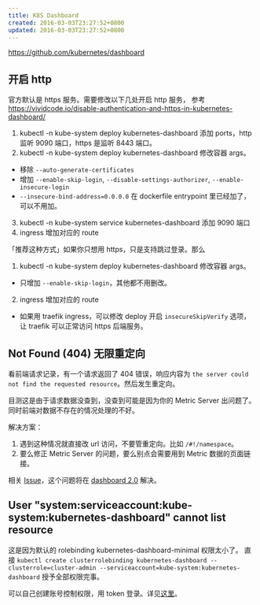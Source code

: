 ```yaml
---
title: K8S Dashboard
created: 2016-03-03T23:27:52+0800
updated: 2016-03-03T23:27:52+0800
---
```



https://github.com/kubernetes/dashboard

## 开启 http

官方默认是 https 服务。需要修改以下几处开启 http 服务，
参考 https://vividcode.io/disable-authentication-and-https-in-kubernetes-dashboard/

1. kubectl -n kube-system deploy kubernetes-dashboard 添加 ports，http 监听 9090 端口，https 是监听 8443 端口。
2. kubectl -n kube-system deploy kubernetes-dashboard 修改容器 args。
  - 移除 `--auto-generate-certificates`
  - 增加 `--enable-skip-login`, `--disable-settings-authorizer`, `--enable-insecure-login`
  - `--insecure-bind-address=0.0.0.0` 在 dockerfile entrypoint 里已经加了，可以不用加。
3. kubectl -n kube-system service kubernetes-dashboard 添加 9090 端口
4. ingress 增加对应的 route

「推荐这种方式」如果你只想用 https，只是支持跳过登录。那么

1. kubectl -n kube-system deploy kubernetes-dashboard 修改容器 args。
  - 只增加 `--enable-skip-login`，其他都不用删改。
2. ingress 增加对应的 route
  - 如果用 traefik ingress，可以修改 deploy 开启 `insecureSkipVerify` 选项，让 traefik 可以正常访问 https 后端服务。


## Not Found (404) 无限重定向

看前端请求记录，有一个请求返回了 404 错误，响应内容为 `the server could not find the requested resource`。然后发生重定向。

目测这是由于请求数据没查到，没查到可能是因为你的 Metric Server 出问题了。
同时前端对数据不存在的情况处理的不好。

解决方案：

1. 遇到这种情况就直接改 url 访问，不要管重定向。比如 `/#!/namespace`。
2. 要么修正 Metric Server 的问题，要么别点会需要用到 Metric 数据的页面链接。

相关 [Issue](https://github.com/kubernetes-sigs/kubespray/issues/5347)，这个问题将在 [dashboard 2.0](https://github.com/kubernetes-sigs/kubespray/issues/5347#issuecomment-619543133) 解决。

## User "system:serviceaccount:kube-system:kubernetes-dashboard" cannot list resource

这是因为默认的 rolebinding kubernetes-dashboard-minimal 权限太小了。
直接 `kubectl create clusterrolebinding kubernetes-dashboard --clusterrole=cluster-admin --serviceaccount=kube-system:kubernetes-dashboard` 授予全部权限完事。

可以自己创建账号控制权限，用 token 登录。详见[这里](https://github.com/kubernetes/dashboard/blob/master/docs/user/access-control/creating-sample-user.md)。
